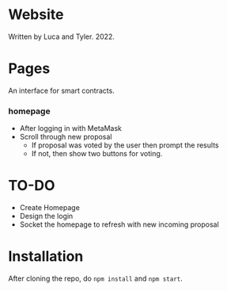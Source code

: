 # Website 
Written by Luca and Tyler. 2022.

# Pages
An interface for smart contracts.

### homepage
- After logging in with MetaMask
- Scroll through new proposal
    - If proposal was voted by the user then prompt the results
    - If not, then show two buttons for voting.

# TO-DO
- Create Homepage
- Design the login
- Socket the homepage to refresh with new incoming proposal

# Installation
After cloning the repo, do `npm install` and `npm start`.